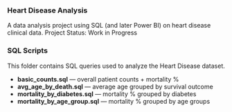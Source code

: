 ### Heart Disease Analysis
A data analysis project using SQL (and later Power BI) on heart disease clinical data.
Project Status: Work in Progress

### SQL Scripts

This folder contains SQL queries used to analyze the Heart Disease dataset.

- **basic_counts.sql** — overall patient counts + mortality %
- **avg_age_by_death.sql** — average age grouped by survival outcome
- **mortality_by_diabetes.sql** — mortality % grouped by diabetes
- **mortality_by_age_group.sql** — mortality % grouped by age groups
